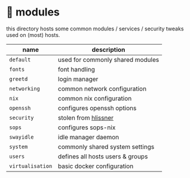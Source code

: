 # :electric_plug: modules

this directory hosts some common modules / services / security tweaks used on (most) hosts.

name            | description
--------------- | -----------
`default`       | used for commonly shared modules
`fonts`         | font handling
`greetd`        | login manager
`networking`    | common network configuration
`nix`           | common nix configuration
`openssh`       | configures openssh options
`security`      | stolen from [hlissner](https://github.com/hlissner)
`sops`          | configures sops-nix
`swayidle`      | idle manager daemon
`system`        | commonly shared system settings
`users`         | defines all hosts users & groups
`virtualisation`| basic docker configuration